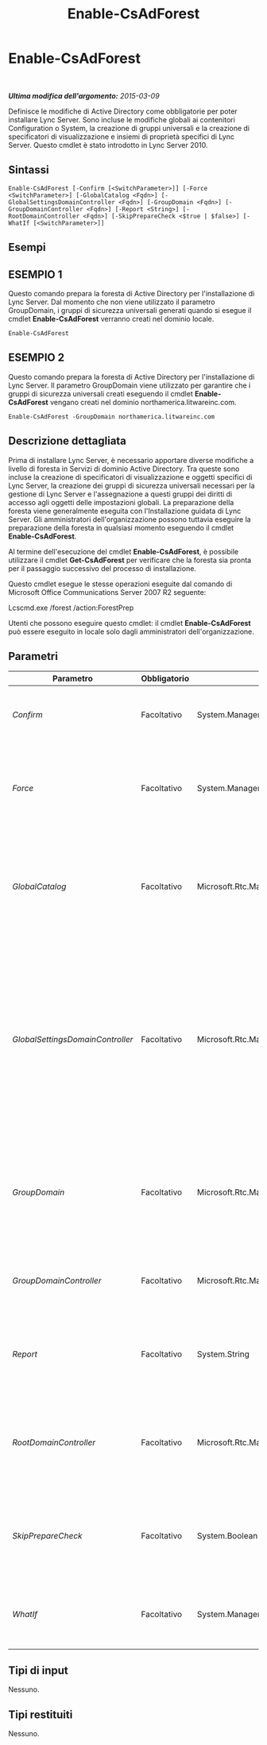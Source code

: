﻿---
title: Enable-CsAdForest
TOCTitle: Enable-CsAdForest
ms:assetid: 2381fca7-294b-486d-919d-e8626cef6fea
ms:mtpsurl: https://technet.microsoft.com/it-it/library/Gg425713(v=OCS.15)
ms:contentKeyID: 49299935
ms.date: 08/24/2015
mtps_version: v=OCS.15
ms.translationtype: HT
---

# Enable-CsAdForest

 

_**Ultima modifica dell'argomento:** 2015-03-09_

Definisce le modifiche di Active Directory come obbligatorie per poter installare Lync Server. Sono incluse le modifiche globali ai contenitori Configuration o System, la creazione di gruppi universali e la creazione di specificatori di visualizzazione e insiemi di proprietà specifici di Lync Server. Questo cmdlet è stato introdotto in Lync Server 2010.

## Sintassi

    Enable-CsAdForest [-Confirm [<SwitchParameter>]] [-Force <SwitchParameter>] [-GlobalCatalog <Fqdn>] [-GlobalSettingsDomainController <Fqdn>] [-GroupDomain <Fqdn>] [-GroupDomainController <Fqdn>] [-Report <String>] [-RootDomainController <Fqdn>] [-SkipPrepareCheck <$true | $false>] [-WhatIf [<SwitchParameter>]]

## Esempi

## ESEMPIO 1

Questo comando prepara la foresta di Active Directory per l'installazione di Lync Server. Dal momento che non viene utilizzato il parametro GroupDomain, i gruppi di sicurezza universali generati quando si esegue il cmdlet **Enable-CsAdForest** verranno creati nel dominio locale.

    Enable-CsAdForest

## ESEMPIO 2

Questo comando prepara la foresta di Active Directory per l'installazione di Lync Server. Il parametro GroupDomain viene utilizzato per garantire che i gruppi di sicurezza universali creati eseguendo il cmdlet **Enable-CsAdForest** vengano creati nel dominio northamerica.litwareinc.com.

    Enable-CsAdForest -GroupDomain northamerica.litwareinc.com

## Descrizione dettagliata

Prima di installare Lync Server, è necessario apportare diverse modifiche a livello di foresta in Servizi di dominio Active Directory. Tra queste sono incluse la creazione di specificatori di visualizzazione e oggetti specifici di Lync Server, la creazione dei gruppi di sicurezza universali necessari per la gestione di Lync Server e l'assegnazione a questi gruppi dei diritti di accesso agli oggetti delle impostazioni globali. La preparazione della foresta viene generalmente eseguita con l'Installazione guidata di Lync Server. Gli amministratori dell'organizzazione possono tuttavia eseguire la preparazione della foresta in qualsiasi momento eseguendo il cmdlet **Enable-CsAdForest**.

Al termine dell'esecuzione del cmdlet **Enable-CsAdForest**, è possibile utilizzare il cmdlet **Get-CsAdForest** per verificare che la foresta sia pronta per il passaggio successivo del processo di installazione.

Questo cmdlet esegue le stesse operazioni eseguite dal comando di Microsoft Office Communications Server 2007 R2 seguente:

Lcscmd.exe /forest /action:ForestPrep

Utenti che possono eseguire questo cmdlet: il cmdlet **Enable-CsAdForest** può essere eseguito in locale solo dagli amministratori dell'organizzazione.

## Parametri


<table>
<colgroup>
<col style="width: 25%" />
<col style="width: 25%" />
<col style="width: 25%" />
<col style="width: 25%" />
</colgroup>
<thead>
<tr class="header">
<th>Parametro</th>
<th>Obbligatorio</th>
<th>Tipo</th>
<th>Descrizione</th>
</tr>
</thead>
<tbody>
<tr class="odd">
<td><p><em>Confirm</em></p></td>
<td><p>Facoltativo</p></td>
<td><p>System.Management.Automation.SwitchParameter</p></td>
<td><p>Viene visualizzata una richiesta di conferma prima di eseguire il comando.</p></td>
</tr>
<tr class="even">
<td><p><em>Force</em></p></td>
<td><p>Facoltativo</p></td>
<td><p>System.Management.Automation.SwitchParameter</p></td>
<td><p>Consente di evitare la visualizzazione di qualunque messaggio di errore non grave che potrebbe essere generato nel corso dell'esecuzione del comando.</p></td>
</tr>
<tr class="odd">
<td><p><em>GlobalCatalog</em></p></td>
<td><p>Facoltativo</p></td>
<td><p>Microsoft.Rtc.Management.Deploy.Fqdn</p></td>
<td><p>FQDN del server di catalogo globale nel dominio. Questo parametro non è obbligatorio se si esegue il cmdlet <strong>Enable-CsAdForest</strong> in un computer con un account nel dominio.</p></td>
</tr>
<tr class="even">
<td><p><em>GlobalSettingsDomainController</em></p></td>
<td><p>Facoltativo</p></td>
<td><p>Microsoft.Rtc.Management.Deploy.Fqdn</p></td>
<td><p>Nome di dominio completo di un controller di dominio in cui sono archiviate le impostazioni globali. Se le impostazioni globali sono archiviate nel contenitore Sistema in Active Directory, questo parametro deve fare riferimento al controller di dominio radice. Se le impostazioni globali sono archiviate nel contenitore Configurazione, è possibile utilizzare qualsiasi dominio e omettere questo parametro.</p></td>
</tr>
<tr class="odd">
<td><p><em>GroupDomain</em></p></td>
<td><p>Facoltativo</p></td>
<td><p>Microsoft.Rtc.Management.Deploy.Fqdn</p></td>
<td><p>Nome di dominio completo (FQDN) del dominio in cui devono essere creati i nuovi gruppi di sicurezza universali. Se questo parametro non è incluso, i gruppi saranno creati nel dominio locale.</p></td>
</tr>
<tr class="even">
<td><p><em>GroupDomainController</em></p></td>
<td><p>Facoltativo</p></td>
<td><p>Microsoft.Rtc.Management.Deploy.Fqdn</p></td>
<td><p>Nome di dominio completo di un controller di dominio in cui sono archiviate le informazioni sui gruppi universali.</p></td>
</tr>
<tr class="odd">
<td><p><em>Report</em></p></td>
<td><p>Facoltativo</p></td>
<td><p>System.String</p></td>
<td><p>Consente di specificare un percorso per il file di log creato durante l'esecuzione del cmdlet. Ad esempio: -Report &quot;C:\Logs\ForestPrep.html&quot;</p></td>
</tr>
<tr class="even">
<td><p><em>RootDomainController</em></p></td>
<td><p>Facoltativo</p></td>
<td><p>Microsoft.Rtc.Management.Deploy.Fqdn</p></td>
<td><p>Nome di dominio completo del controller di dominio radice utilizzato per creare i percorsi di attendibilità per i client che devono accedere alle risorse in domini diversi dal proprio.</p></td>
</tr>
<tr class="odd">
<td><p><em>SkipPrepareCheck</em></p></td>
<td><p>Facoltativo</p></td>
<td><p>System.Boolean</p></td>
<td><p>Se il parametro è impostato su True ($True), Enable-CsAdForest viene eseguito senza svolgere i controlli di preparazione iniziali.</p></td>
</tr>
<tr class="even">
<td><p><em>WhatIf</em></p></td>
<td><p>Facoltativo</p></td>
<td><p>System.Management.Automation.SwitchParameter</p></td>
<td><p>Descrive ciò che accadrebbe se si eseguisse il comando senza eseguirlo realmente.</p></td>
</tr>
</tbody>
</table>


## Tipi di input

Nessuno.

## Tipi restituiti

Nessuno.

